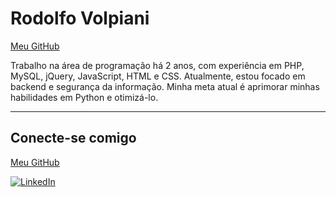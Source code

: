 # Rodolfo Volpiani
[Meu GitHub](https://github.com/rodolfovolpiani)

Trabalho na área de programação há 2 anos, com experiência em PHP, MySQL, jQuery, JavaScript, HTML e CSS. Atualmente, estou focado em backend e segurança da informação. Minha meta atual é aprimorar minhas habilidades em Python e otimizá-lo.

---

## Conecte-se comigo

[Meu GitHub](https://github.com/rodolfovolpiani)

[![LinkedIn](https://img.shields.io/badge/LinkedIn-000000?style=for-the-badge&logo=linkedin&logoColor=white)](https://www.linkedin.com/in/rodolfovolpiani/)